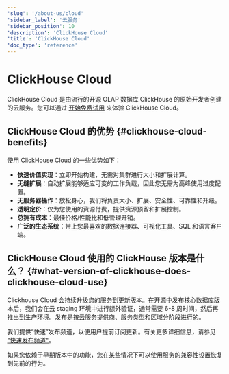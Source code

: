 ```yaml
---
'slug': '/about-us/cloud'
'sidebar_label': '云服务'
'sidebar_position': 10
'description': 'ClickHouse Cloud'
'title': 'ClickHouse Cloud'
'doc_type': 'reference'
---
```



# ClickHouse Cloud

ClickHouse Cloud 是由流行的开源 OLAP 数据库 ClickHouse 的原始开发者创建的云服务。您可以通过 [开始免费试用](https://console.clickhouse.cloud/signUp) 来体验 ClickHouse Cloud。

## ClickHouse Cloud 的优势 {#clickhouse-cloud-benefits}

使用 ClickHouse Cloud 的一些优势如下：

- **快速价值实现**：立即开始构建，无需对集群进行大小和扩展计算。
- **无缝扩展**：自动扩展能够适应可变的工作负载，因此您无需为高峰使用过度配置。
- **无服务器操作**：放松身心，我们将负责大小、扩展、安全性、可靠性和升级。
- **透明定价**：仅为您使用的资源付费，提供资源预留和扩展控制。
- **总拥有成本**：最佳价格/性能比和低管理开销。
- **广泛的生态系统**：带上您最喜欢的数据连接器、可视化工具、SQL 和语言客户端。

<!--
## OSS 与 ClickHouse Cloud 比较 {#oss-vs-clickhouse-cloud}

| 特性                           | 优势                                                                                                                                                                                                                                                                                                  | OSS ClickHouse  | ClickHouse Cloud  |
|-------------------------------|--------------------------------------------------------------------------------------------------------------------------------------------------------------------------------------------------------------------------------------------------------------------------------------------------------|-----------------|-------------------|
| **部署模式**                  | ClickHouse 提供灵活性，可以选择自我管理的开源版本或在云中部署。使用 ClickHouse Local 处理本地文件而无需服务器，或者使用 chDB 将 ClickHouse 嵌入到您的应用程序中。                                                                                                           | ✅               | ✅                 |
| **存储**                      | 作为一个开源和云托管产品，ClickHouse 可以在共享磁盘和无共享架构中部署。                                                                                                                                                                                                                              | ✅               | ✅                 |
| **监控和警报**                | 监控和警报服务状态对确保最佳性能和主动检测潜在问题至关重要。                                                                                                                                                                                                                                    | ✅               | ✅                 |
| **ClickPipes**               | ClickPipes 是 ClickHouse 的管理摄取管道，允许您无缝连接外部数据源（如数据库、API 和流服务）到 ClickHouse Cloud，消除了管理管道、自定义作业或 ETL 过程的需要。它支持各种规模的工作负载。                                                                                       | ❌               | ✅                 |
| **预构建集成**                | ClickHouse 提供与流行工具和服务（如数据湖、SQL 和语言客户端、可视化库等）的预构建集成。                                                                                                                                                                                                             | ❌               | ✅                 |
| **SQL 控制台**                | SQL 控制台提供快速、直观的方式来连接、探索和查询 ClickHouse 数据库，具有光滑的标题、查询界面、数据导入工具、可视化、协作功能和 GenAI 驱动的 SQL 辅助功能。                                                                                                                                   | ❌               | ✅                 |
| **合规性**                    | ClickHouse Cloud 的合规性包括 CCPA、EU-US DPF、GDPR、HIPAA、ISO 27001、ISO 27001 SoA、PCI DSS 和 SOC2。ClickHouse Cloud 的安全性、可用性、处理完整性和机密性流程均经过独立审计。详细信息请见：trust.clickhouse.com。                                                                 | ❌               | ✅                 |
| **企业级安全性**             | 支持高级安全功能，如 SSO、多因素身份验证、基于角色的访问控制 (RBAC)、私密和安全连接，支持 Private Link 和 Private Service Connect、IP 过滤、客户管理的加密密钥 (CMEK) 等。                                                                                                 | ❌               | ✅                 |
| **扩展与优化**                | 根据工作负载无缝扩展支持水平和垂直扩展。通过自动备份、复制和高可用性，ClickHouse 为用户提供了最佳的资源分配。                                                                                                                                                                             | ❌               | ✅                 |
| **支持服务**                  | 我们一流的支持服务和开源社区资源为您选择的任何部署模式提供覆盖。                                                                                                                                                                                                                                   | ❌               | ✅                 |
| **数据库升级**                | 定期的数据库升级对建立强大的安全态势和访问最新功能与性能改进至关重要。                                                                                                                                                                                                                               | ❌               | ✅                 |
| **备份**                      | 备份和恢复功能确保数据持久性，并支持在发生停电或其他中断的情况下优雅恢复。                                                                                                                                                                                                                         | ❌               | ✅                 |
| **计算与存储分离**            | 用户可以独立扩展计算资源，从而使团队和工作负载可以共享相同的存储并维持专用计算资源。这确保一个工作负载的性能不会干扰另一个，从而增强灵活性、性能和成本效率。                                                                                                         | ❌               | ✅                 |
| **托管服务**                  | 通过云托管服务，团队可以专注于业务成果，并加快上市时间，而无需担心 ClickHouse 的大小、设置和维护的运营开销。                                                                                                                                                                                | ❌               | ✅                 |
-->

## ClickHouse Cloud 使用的 ClickHouse 版本是什么？ {#what-version-of-clickhouse-does-clickhouse-cloud-use}

Clickhouse Cloud 会持续升级您的服务到更新版本。在开源中发布核心数据库版本后，我们会在云 staging 环境中进行额外验证，通常需要 6-8 周时间，然后再推出到生产环境。发布是按云服务提供商、服务类型和区域分阶段进行的。

我们提供“快速”发布频道，以便用户提前订阅更新。有关更多详细信息，请参见 ["快速发布频道"](/manage/updates#fast-release-channel-early-upgrades)。

如果您依赖于早期版本中的功能，您在某些情况下可以使用服务的兼容性设置恢复到先前的行为。
